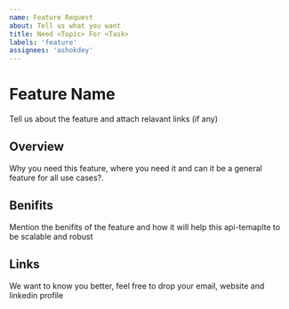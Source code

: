 ```yaml
---
name: Feature Request
about: Tell us what you want
title: Need <Topic> For <Task>
labels: 'feature'
assignees: 'ashokdey'
---
```


# Feature Name

Tell us about the feature and attach relavant links (if any)

## Overview

Why you need this feature, where you need it and can it be a general feature for all use cases?.

## Benifits

Mention the benifits of the feature and how it will help this api-temaplte to be scalable and robust

## Links

We want to know you better, feel free to drop your email, website and linkedin profile
